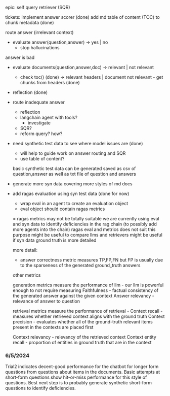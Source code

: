 epic:
self query retriever (SQR)

tickets:
implement answer scorer (done)
add md table of content (TOC) to chunk metadata (done)

route answer (irrelevant context)
- evaluate answer(question,answer) 
	-> yes | no
	- stop hallucinations

answer is bad
- evaluate documents(question,answer,doc) 
	-> relevant | not relevant
	- check toc() (done)
		-> relevant headers | document not relevant
			- get chunks from headers (done)

- reflection (done)

- route inadequate answer
	- reflection 
	- langchain agent with tools?
		- investigate
	- SQR?
    - reform query? how?

- need synthetic test data to see where model issues are (done)
	- will help to guide work on answer routing and SQR
	- use table of content?

	basic synthetic test data can be generated
	saved as csv of question,answer as well as txt file of question and answers

- generate more syn data covering more styles of md docs

- add ragas evaluation using syn test data (done for now)
	- wrap eval in an agent to create an evaluation object 
	- eval object should contain ragas metrics

	= ragas metrics may not be totally suitable 
	we are currently using eval and syn data to identify deficiencies in the rag chain
	(to possibly add more agents into the chain)
	ragas eval and metrics does not suit this purpose
		might be useful to compare llms and retrievers
		might be useful if syn data ground truth is more detailed
	
	more detail:
	- answer correctness metric measures TP,FP,FN but FP is usually due to the sparseness of the generated ground_truth answers

	other metrics

	generation metrics measure the performance of llm - our llm is powerful enough to not require measuring
	Faithfulness - factual consistency of the generated answer against the given context
	Answer relevancy - relevance of answer to question

	retrieval metrics measure the performance of retrieval - 
	Context recall - measures whether retrieved context aligns with the ground truth
	Context precision - evaluates whether all of the ground-truth relevant items present in the contexts are placed first

	Context relevancy - relevancy of the retrieved context
	Context entity recall - proportion of entities in ground truth that are in the context


### 6/5/2024
Trial2 indicates decent-good performance for the chatbot for longer form questions from questions about items in the documents.
Basic attempts at short-form questions show hit-or-miss performance for this style of questions.
Best next step is to probably generate synthetic short-form questions to identify deficiencies.


